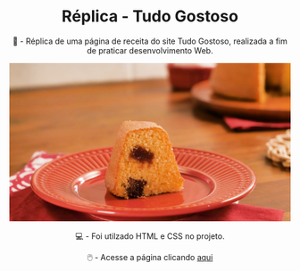 <h1 align="center"> Réplica - Tudo Gostoso </h1>

<p align="center">
📝 - Réplica de uma página de receita do site Tudo Gostoso, realizada a fim de praticar desenvolvimento Web.
</p>
<p align="center">
<img src="./assets/cake.webp">
</p>

<p align="center">
💻️ - Foi utilzado HTML e CSS no projeto. 
</p>
<p align="center">🖱️ - Acesse a página clicando <a href="Oruzinho.github.io/replicaTudoGostoso">aqui</a></p>
